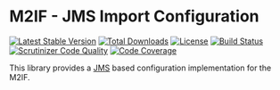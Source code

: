 # M2IF - JMS Import Configuration

[![Latest Stable Version](https://img.shields.io/packagist/v/techdivision/import-configuration-jms.svg?style=flat-square)](https://packagist.org/packages/techdivision/import-configuration-jms) 
 [![Total Downloads](https://img.shields.io/packagist/dt/techdivision/import-configuration-jms.svg?style=flat-square)](https://packagist.org/packages/techdivision/import-configuration-jms)
 [![License](https://img.shields.io/packagist/l/techdivision/import-configuration-jms.svg?style=flat-square)](https://packagist.org/packages/techdivision/import-configuration-jms)
 [![Build Status](https://img.shields.io/travis/techdivision/import-configuration-jms/master.svg?style=flat-square)](http://travis-ci.org/techdivision/import-configuration-jms)
 [![Scrutinizer Code Quality](https://img.shields.io/scrutinizer/g/techdivision/import-configuration-jms/master.svg?style=flat-square)](https://scrutinizer-ci.com/g/techdivision/import-configuration-jms/?branch=master)
 [![Code Coverage](https://img.shields.io/scrutinizer/coverage/g/techdivision/import-configuration-jms/master.svg?style=flat-square)](https://scrutinizer-ci.com/g/techdivision/import-configuration-jms/?branch=master)

This library provides a [JMS](https://github.com/schmittjoh/serializer) based configuration 
implementation for the M2IF.
